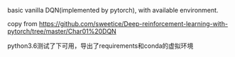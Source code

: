 basic vanilla DQN(implemented by pytorch), with available environment.

copy from https://github.com/sweetice/Deep-reinforcement-learning-with-pytorch/tree/master/Char01%20DQN

python3.6测试了下可用，导出了requirements和conda的虚拟环境
